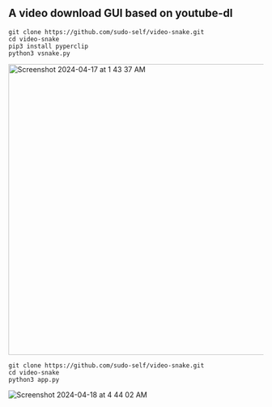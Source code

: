 ## A video download GUI based on youtube-dl<br>

```
git clone https://github.com/sudo-self/video-snake.git
cd video-snake
pip3 install pyperclip
python3 vsnake.py
```

<img width="574" alt="Screenshot 2024-04-17 at 1 43 37 AM" src="https://github.com/sudo-self/video-snake/assets/119916323/88be42ee-21f5-4734-827d-255fad406799"><br>

```
git clone https://github.com/sudo-self/video-snake.git
cd video-snake
python3 app.py
```

![Screenshot 2024-04-18 at 4 44 02 AM](https://github.com/sudo-self/video-snake/assets/119916323/97eb4a13-0307-452c-8c2c-5e81815ec43d)


